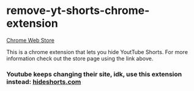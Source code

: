 # remove-yt-shorts-chrome-extension

[Chrome Web Store](https://chrome.google.com/webstore/detail/hide-yt-shorts/adbkiegjafadlmleigmjongmcadeghmo)

This is a chrome extension that lets you hide YoutTube Shorts. For more information check out the store page using the link above.

### Youtube keeps changing their site, idk, use this extension instead: [hideshorts.com](https://chrome.google.com/webstore/detail/hide-youtube-shorts/aljlkinhomaaahfdojalfmimeidofpih)

